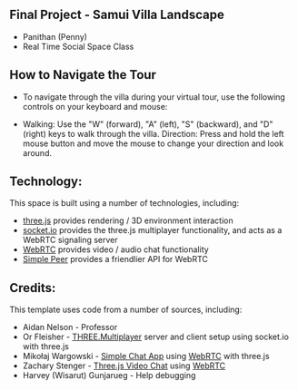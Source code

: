 ## Final Project - Samui Villa Landscape
* Panithan (Penny)
* Real Time Social Space Class

## How to Navigate the Tour
* To navigate through the villa during your virtual tour, 
use the following controls on your keyboard and mouse:

* Walking: Use the "W" (forward), "A" (left), "S" (backward), and "D" (right) keys to walk through the villa.
Direction: Press and hold the left mouse button and move the mouse to change your direction and look around.

## Technology:

This space is built using a number of technologies, including:

* [three.js](https://threejs.org/) provides rendering / 3D environment interaction
* [socket.io](https://socket.io/) provides the three.js multiplayer functionality, and acts as a WebRTC signaling server
* [WebRTC](https://developer.mozilla.org/en-US/docs/Web/API/WebRTC_API) provides video / audio chat functionality
* [Simple Peer](https://github.com/feross/simple-peer) provides a friendlier API for WebRTC

## Credits:

This template uses code from a number of sources, including: 
* Aidan Nelson - Professor 
* Or Fleisher - [THREE.Multiplayer](https://github.com/juniorxsound/THREE.Multiplayer) server and client setup using socket.io with three.js
* Mikołaj Wargowski - [Simple Chat App](https://github.com/Miczeq22/simple-chat-app) using [WebRTC](https://developer.mozilla.org/en-US/docs/Web/API/WebRTC_API) with three.js
* Zachary Stenger - [Three.js Video Chat](https://github.com/zacharystenger/three-js-video-chat) using [WebRTC](https://developer.mozilla.org/en-US/docs/Web/API/WebRTC_API)
* Harvey (Wisarut) Gunjarueg - Help debugging
